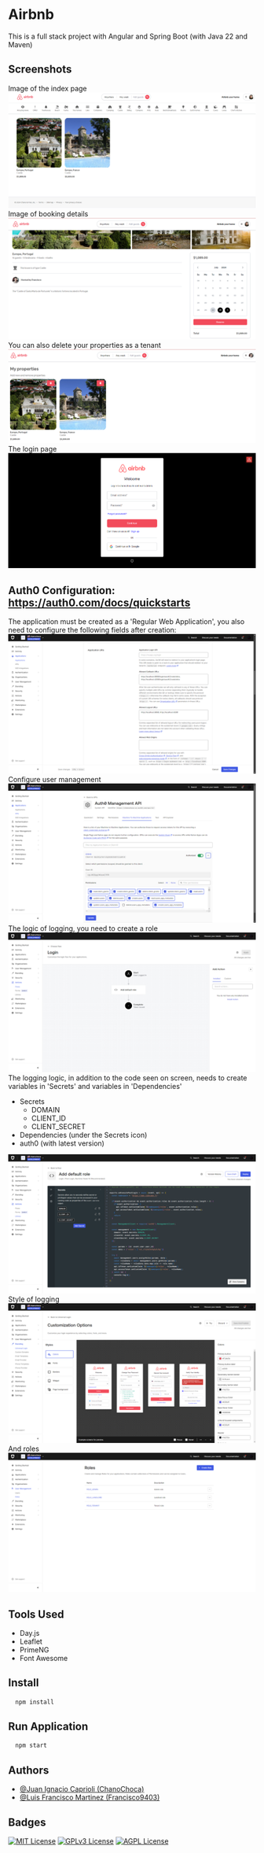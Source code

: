 # Airbnb

This is a full stack project with Angular and Spring Boot (with Java 22 and Maven)

## Screenshots

Image of the index page
![Portada](images/1.png)
Image of booking details
![Portada](images/2.png)
You can also delete your properties as a tenant
![Portada](images/3.png)
The login page
![Portada](images/4.png)

## Auth0 Configuration: https://auth0.com/docs/quickstarts

The application must be created as a 'Regular Web Application', you also need to configure the following fields after creation:
![Configuración](images/9.png)
Configure user management
![Configuración](images/6.png)
The logic of logging, you need to create a role
![Configuración](images/7.png)
The logging logic, in addition to the code seen on screen, needs to create variables in 'Secrets' and variables in 'Dependencies'
* Secrets
  * DOMAIN
  * CLIENT_ID
  * CLIENT_SECRET
*  Dependencies (under the Secrets icon)
  * auth0 (with latest version)

![Configuración](images/8.png)
Style of logging
![Configuración](images/5.png)
And roles
![Configuración](images/10.png)


## Tools Used

- Day.js
- Leaflet
- PrimeNG
- Font Awesome


## Install

```bash
  npm install
```


## Run Application

```bash
  npm start
```

## Authors

- [@Juan Ignacio Caprioli (ChanoChoca)](https://github.com/ChanoChoca)
- [@Luis Francisco Martinez (Francisco9403)](https://github.com/Francisco9403)


## Badges

[//]: # (Add badges from somewhere like: [shields.io]&#40;https://shields.io/&#41;)

[![MIT License](https://img.shields.io/badge/License-MIT-green.svg)](https://choosealicense.com/licenses/mit/)
[![GPLv3 License](https://img.shields.io/badge/License-GPL%20v3-yellow.svg)](https://opensource.org/licenses/)
[![AGPL License](https://img.shields.io/badge/license-AGPL-blue.svg)](http://www.gnu.org/licenses/agpl-3.0)
